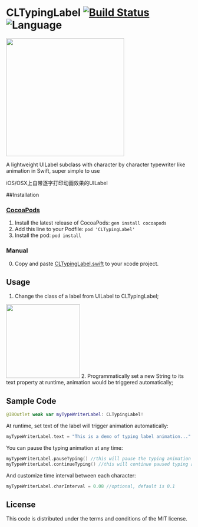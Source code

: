 # CLTypingLabel [![Build Status](https://travis-ci.org/l800891/CLTypingLabel.svg?branch=master)](https://travis-ci.org/l800891/CLTypingLabel) ![Language](https://img.shields.io/badge/iOS/OSX-Swift%202-orange.svg)

<img src="https://raw.githubusercontent.com/l800891/CLTypingLabel/master/Files/demogiff.gif" width=320>

A lightweight UILabel subclass with character by character typewriter like animation in Swift, super simple to use

iOS/OSX上自带逐字打印动画效果的UILabel

##Installation

### [CocoaPods](https://cocoapods.org/pods/CLTypingLabel)

1. Install the latest release of CocoaPods: `gem install cocoapods`
2. Add this line to your Podfile: `pod 'CLTypingLabel'`
3. Install the pod: `pod install`

### Manual

0. Copy and paste <a href="https://github.com/l800891/CLTypingLabel/blob/master/Pod/Classes/CLTypingLabel.swift">CLTypingLabel.swift</a> to your xcode project.

## Usage

1. Change the class of a label from UILabel to CLTypingLabel;

 <img src="https://raw.githubusercontent.com/l800891/CLTypingLabel/master/Files/UILabelShot.png" width=200>
2. Programmatically set a new String to its text property at runtime, animation would be triggered automatically;


## Sample Code

```swift
@IBOutlet weak var myTypeWriterLabel: CLTypingLabel!
```
At runtime, set text of the label will trigger animation automatically:
```swift
myTypeWriterLabel.text = "This is a demo of typing label animation..."

```
You can pause the typing animation at any time:
```swift
myTypeWriterLabel.pauseTyping() //this will pause the typing animation
myTypeWriterLabel.continueTyping() //this will continue paused typing animation
```
And customize time interval between each character:
```swift
myTypeWriterLabel.charInterval = 0.08 //optional, default is 0.1
```

## License

This code is distributed under the terms and conditions of the MIT license.
